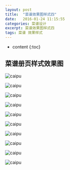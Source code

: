 ```yaml
---
layout: post
title:  "菜谱效果图样式四"
date:   2016-01-24 11:15:55
categories: 菜谱设计
excerpt: 菜谱效果图样式四
tags: 菜谱 效果样式
---
```


* content
{:toc}

## 菜谱册页样式效果图

![caipu](/css/pics/12/1.jpg "菜谱效果图") 

![caipu](/css/pics/12/2.jpg "菜谱效果图") 

![caipu](/css/pics/12/3.jpg "菜谱效果图") 

![caipu](/css/pics/12/4.jpg "菜谱效果图") 

![caipu](/css/pics/12/5.jpg "菜谱效果图") 

![caipu](/css/pics/12/6.jpg "菜谱效果图") 

![caipu](/css/pics/12/7.jpg "菜谱效果图") 

![caipu](/css/pics/12/8.jpg "菜谱效果图") 

![caipu](/css/pics/12/9.jpg "菜谱效果图") 

![caipu](/css/pics/12/10.jpg "菜谱效果图") 
